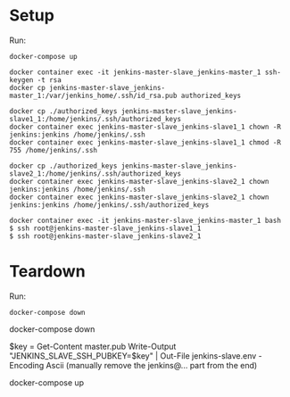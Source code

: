 # Setup

Run:

```
docker-compose up

docker container exec -it jenkins-master-slave_jenkins-master_1 ssh-keygen -t rsa
docker cp jenkins-master-slave_jenkins-master_1:/var/jenkins_home/.ssh/id_rsa.pub authorized_keys

docker cp ./authorized_keys jenkins-master-slave_jenkins-slave1_1:/home/jenkins/.ssh/authorized_keys
docker container exec jenkins-master-slave_jenkins-slave1_1 chown -R jenkins:jenkins /home/jenkins/.ssh
docker container exec jenkins-master-slave_jenkins-slave1_1 chmod -R 755 /home/jenkins/.ssh

docker cp ./authorized_keys jenkins-master-slave_jenkins-slave2_1:/home/jenkins/.ssh/authorized_keys
docker container exec jenkins-master-slave_jenkins-slave2_1 chown jenkins:jenkins /home/jenkins/.ssh
docker container exec jenkins-master-slave_jenkins-slave2_1 chown jenkins:jenkins /home/jenkins/.ssh/authorized_keys

docker container exec -it jenkins-master-slave_jenkins-master_1 bash
$ ssh root@jenkins-master-slave_jenkins-slave1_1
$ ssh root@jenkins-master-slave_jenkins-slave2_1
```

# Teardown

Run:

```
docker-compose down
```





docker-compose down

$key = Get-Content master.pub
Write-Output "JENKINS_SLAVE_SSH_PUBKEY=$key" | Out-File jenkins-slave.env -Encoding Ascii
(manually remove the jenkins@... part from the end)

docker-compose up